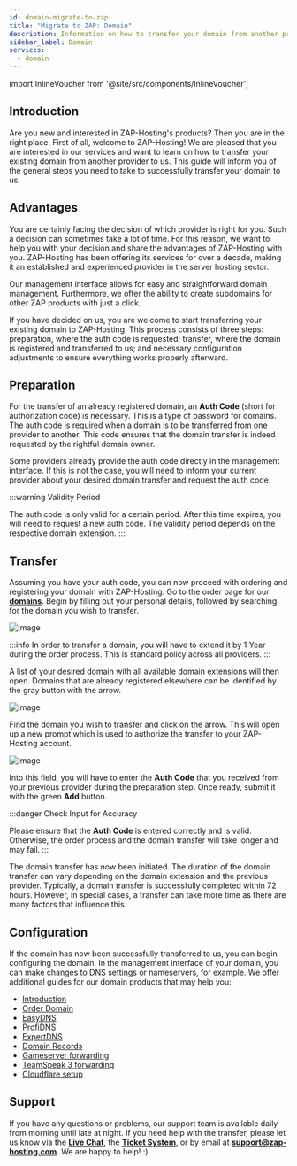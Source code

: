 ```yaml
---
id: domain-migrate-to-zap
title: "Migrate to ZAP: Domain"
description: Information on how to transfer your domain from another provider to ZAP-Hosting - ZAP-Hosting.com Documentation
sidebar_label: Domain
services:
  - domain
---
```


import InlineVoucher from '@site/src/components/InlineVoucher';

## Introduction

Are you new and interested in ZAP-Hosting's products? Then you are in the right place. First of all, welcome to ZAP-Hosting! We are pleased that you are interested in our services and want to learn on how to transfer your existing domain from another provider to us. This guide will inform you of the general steps you need to take to successfully transfer your domain to us.

<InlineVoucher />

## Advantages

You are certainly facing the decision of which provider is right for you. Such a decision can sometimes take a lot of time. For this reason, we want to help you with your decision and share the advantages of ZAP-Hosting with you. ZAP-Hosting has been offering its services for over a decade, making it an established and experienced provider in the server hosting sector.

Our management interface allows for easy and straightforward domain management. Furthermore, we offer the ability to create subdomains for other ZAP products with just a click.

If you have decided on us, you are welcome to start transferring your existing domain to ZAP-Hosting. This process consists of three steps: preparation, where the auth code is requested; transfer, where the domain is registered and transferred to us; and necessary configuration adjustments to ensure everything works properly afterward.

## Preparation

For the transfer of an already registered domain, an **Auth Code** (short for authorization code) is necessary. This is a type of password for domains. The auth code is required when a domain is to be transferred from one provider to another. This code ensures that the domain transfer is indeed requested by the rightful domain owner.

Some providers already provide the auth code directly in the management interface. If this is not the case, you will need to inform your current provider about your desired domain transfer and request the auth code.

:::warning Validity Period

The auth code is only valid for a certain period. After this time expires, you will need to request a new auth code. The validity period depends on the respective domain extension.
:::

## Transfer 

Assuming you have your auth code, you can now proceed with ordering and registering your domain with ZAP-Hosting. Go to the order page for our [**domains**](https://zap-hosting.com/en/shop/product/domain/). Begin by filling out your personal details, followed by searching for the domain you wish to transfer.

![image](https://screensaver01.zap-hosting.com/index.php/s/3dmY76dZscz9DPM/preview)

:::info
In order to transfer a domain, you will have to extend it by 1 Year during the order process. This is standard policy across all providers.
:::

A list of your desired domain with all available domain extensions will then open. Domains that are already registered elsewhere can be identified by the gray button with the arrow. 

![image](https://screensaver01.zap-hosting.com/index.php/s/omnaMqXJgarxsqW/preview)

Find the domain you wish to transfer and click on the arrow. This will open up a new prompt which is used to authorize the transfer to your ZAP-Hosting account.

![image](https://screensaver01.zap-hosting.com/index.php/s/fXjwGCX7kFtPnTB/preview)

Into this field, you will have to enter the **Auth Code** that you received from your previous provider during the preparation step. Once ready, submit it with the green **Add** button.

:::danger Check Input for Accuracy

Please ensure that the **Auth Code** is entered correctly and is valid. Otherwise, the order process and the domain transfer will take longer and may fail.
::: 

The domain transfer has now been initiated. The duration of the domain transfer can vary depending on the domain extension and the previous provider. Typically, a domain transfer is successfully completed within 72 hours. However, in special cases, a transfer can take more time as there are many factors that influence this.

## Configuration

If the domain has now been successfully transferred to us, you can begin configuring the domain. In the management interface of your domain, you can make changes to DNS settings or nameservers, for example. We offer additional guides for our domain products that may help you:

- [Introduction](domain-introduction.md)
- [Order Domain](domain-order.md)
- [EasyDNS](domain-easydns.md)
- [ProfiDNS](domain-profidns.md)
- [ExpertDNS](domain-expertdns.md)
- [Domain Records](domain-records.md)
- [Gameserver forwarding](domain-gameserver-srv-link.md)
- [TeamSpeak 3 forwarding](domain-teamspeak-redirect.md)
- [Cloudflare setup](domain-cloudflare-setup.md)

## Support

If you have any questions or problems, our support team is available daily from morning until late at night. If you need help with the transfer, please let us know via the [**Live Chat**](https://zap-hosting.com/), the **[Ticket System](https://zap-hosting.com/en/customer/support/)**, or by email at [**support@zap-hosting.com**](mailto:support@zap-hosting.com). We are happy to help! :)